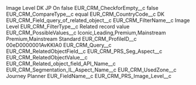 <?xml version="1.0" encoding="UTF-8"?>
<CustomMetadata xmlns="http://soap.sforce.com/2006/04/metadata" xmlns:xsi="http://www.w3.org/2001/XMLSchema-instance" xmlns:xsd="http://www.w3.org/2001/XMLSchema">
    <label>Image Level DK JP On</label>
    <protected>false</protected>
    <values>
        <field>EUR_CRM_CheckforEmpty__c</field>
        <value xsi:type="xsd:boolean">false</value>
    </values>
    <values>
        <field>EUR_CRM_CompareType__c</field>
        <value xsi:type="xsd:string">equal</value>
    </values>
    <values>
        <field>EUR_CRM_CountryCode__c</field>
        <value xsi:type="xsd:string">DK</value>
    </values>
    <values>
        <field>EUR_CRM_Field_query_of_related_object__c</field>
        <value xsi:nil="true"/>
    </values>
    <values>
        <field>EUR_CRM_FilterName__c</field>
        <value xsi:type="xsd:string">Image Level</value>
    </values>
    <values>
        <field>EUR_CRM_FilterType__c</field>
        <value xsi:type="xsd:string">Related record value</value>
    </values>
    <values>
        <field>EUR_CRM_PossibleValues__c</field>
        <value xsi:type="xsd:string">Iconic,Leading,Premium,Mainstream Premium,Mainstream Standard</value>
    </values>
    <values>
        <field>EUR_CRM_ProfileID__c</field>
        <value xsi:type="xsd:string">00eD0000001AvKKIA0</value>
    </values>
    <values>
        <field>EUR_CRM_Query__c</field>
        <value xsi:nil="true"/>
    </values>
    <values>
        <field>EUR_CRM_RelatedObjectField__c</field>
        <value xsi:type="xsd:string">EUR_CRM_PRS_Seg_Aspect__c</value>
    </values>
    <values>
        <field>EUR_CRM_RelatedObjectValue__c</field>
        <value xsi:nil="true"/>
    </values>
    <values>
        <field>EUR_CRM_Related_object_field_API_Name__c</field>
        <value xsi:type="xsd:string">EUR_CRM_Segmentation_IL_Aspect_Name__c</value>
    </values>
    <values>
        <field>EUR_CRM_UsedZone__c</field>
        <value xsi:type="xsd:string">Journey Planner</value>
    </values>
    <values>
        <field>EUR_FieldName__c</field>
        <value xsi:type="xsd:string">EUR_CRM_PRS_Image_Level__c</value>
    </values>
</CustomMetadata>
